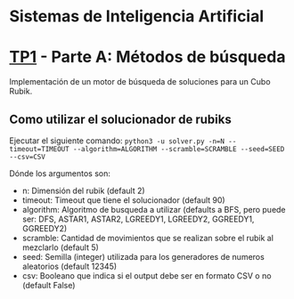 # Sistemas de Inteligencia Artificial

# [TP1](https://github.com/Reversive/sia-repo/tree/main/TP1) - Parte A: Métodos de búsqueda
Implementación de un motor de búsqueda de soluciones para un Cubo Rubik. 

## Como utilizar el solucionador de rubiks
Ejecutar el siguiente comando:
```python3 -u solver.py -n=N --timeout=TIMEOUT --algorithm=ALGORITHM --scramble=SCRAMBLE --seed=SEED --csv=CSV```

Dónde los argumentos son:
- n: Dimensión del rubik (default 2)
- timeout: Timeout que tiene el solucionador (default 90)
- algorithm: Algoritmo de busqueda a utilizar (defaults a BFS, pero puede ser: DFS, ASTAR1, ASTAR2, LGREEDY1, LGREEDY2, GGREEDY1, GGREEDY2)
- scramble: Cantidad de movimientos que se realizan sobre el rubik al mezclarlo (default 5)
- seed: Semilla (integer) utilizada para los generadores de numeros aleatorios (default 12345)
- csv: Booleano que indica si el output debe ser en formato CSV o no (default False)


